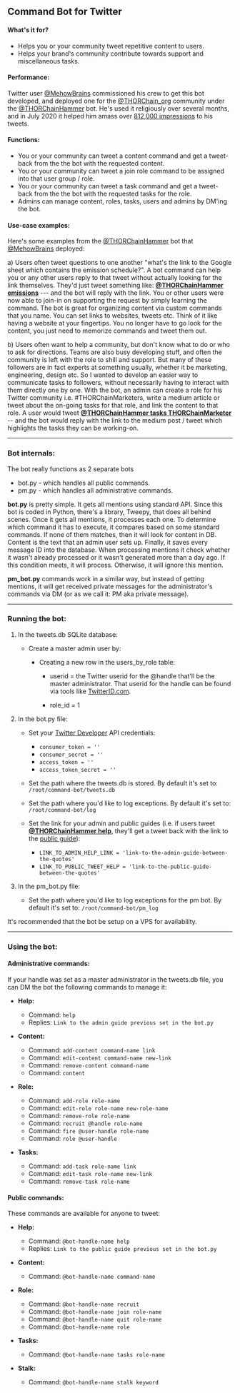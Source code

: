 ## Command Bot for Twitter

#### What's it for?

- Helps you or your community tweet repetitive content to users.
- Helps your brand's community contribute towards support and miscellaneous tasks.

#### Performance:

Twitter user [@MehowBrains](https://twitter.com/mehowbrains) commissioned his crew to get this bot developed, and deployed one for the [@THORChain_org](https://twitter.com/thorchain_org) community under the [@THORChainHammer](https://twitter.com/thorchainhammer) bot. He's used it religiously over several months, and in July 2020 it helped him amass over [812,000 impressions](https://twitter.com/mehowbrains/status/1290522595532722177?s=20) to his tweets.

#### Functions:

- You or your community can tweet a content command and get a tweet-back from the the bot with the requested content.
- You or your community can tweet a join role command to be assigned into that user group / role.
- You or your community can tweet a task command and get a tweet-back from the the bot with the requested tasks for the role.
- Admins can manage content, roles, tasks, users and admins by DM'ing the bot.

#### Use-case examples:

Here's some examples from the [@THORChainHammer](https://twitter.com/thorchainhammer) bot that [@MehowBrains](https://twitter.com/mehowbrains) deployed:

a) Users often tweet questions to one another "what's the link to the Google sheet which contains the emission schedule?". A bot command can help you or any other users reply to that tweet without actually looking for the link themselves. They'd just tweet something like: <b>[@THORChainHammer emissions](https://twitter.com/mehowbrains/status/1276806930166661120?s=20)</b> --- and the bot will reply with the link. You or other users were now able to join-in on supporting the request by simply learning the command. The bot is great for organizing content via custom commands that you name. You can set links to websites, tweets etc. Think of it like having a website at your fingertips. You no longer have to go look for the content, you just need to memorize commands and tweet them out.

b) Users often want to help a community, but don't know what to do or who to ask for directions. Teams are also busy developing stuff, and often the community is left with the role to shill and support. But many of these followers are in fact experts at something usually, whether it be marketing, engineering, design etc. So I wanted to develop an easier way to communicate tasks to followers, without necessarily having to interact with them directly one by one. With the bot, an admin can create a role for his Twitter community i.e. #THORChainMarketers, write a medium article or tweet about the on-going tasks for that role, and link the content to that role. A user would tweet <b>[@THORChainHammer tasks THORChainMarketer](https://twitter.com/mehowbrains/status/1293737792036642816?s=20)</b> -- and the bot would reply with the link to the medium post / tweet which highlights the tasks they can be working-on.
<br>

*****

### Bot internals:

The bot really functions as 2 separate bots

- bot.py - which handles all public commands.
- pm.py - which handles all administrative commands.

<b>bot.py</b> is pretty simple. It gets all mentions using standard API. Since this bot is coded in Python, there's a library, Tweepy, that does all behind scenes. Once it gets all mentions, it processes each one. To determine which command it has to execute, it compares based on some standard commands. If none of them matches, then it will look for content in DB. Content is the text that an admin user sets up. Finally, it saves every message ID into the database. When processing mentions it check whether it wasn't already processed or it wasn't generated more than a day ago. If this condition meets, it will process. Otherwise, it will ignore this mention.

<b>pm_bot.py</b> commands work in a similar way, but instead of getting mentions, it will get received private messages for the administrator's commands via DM (or as we call it: PM aka private message).

*****

### Running the bot:

1) In the tweets.db SQLite database:
	
	* Create a master admin user by: 
		* Creating a new row in the users_by_role table:

			* userid = the Twitter userid for the @handle that'll be the master administrator. That userid for the handle can be found via tools like [TwitterID.com](https://www.tweeterid.com).

			*  role_id = 1

2) In the bot.py file:

	* Set your [Twitter Developer](https://developer.twitter.com/en) API credentials:

		* `consumer_token = ''`
		* `consumer_secret = ''`
		* `access_token = ''`
		* `access_token_secret = ''`

    * Set the path where the tweets.db is stored. By default it's set to: `/root/command-bot/tweets.db`

    * Set the path where you'd like to log exceptions. By default it's set to: `/root/command-bot/log`

    * Set the link for your admin and public guides (i.e. if users tweet <b>[@THORChainHammer help](https://twitter.com/mehowbrains/status/1287492093737349120?s=20)</b>, they'll get a tweet back with the link to the [public guide](https://medium.com/@thorchaincommunity/thorchainhammer-bot-overview-6992a5b8de2d)):

		* `LINK_TO_ADMIN_HELP_LINK = 'link-to-the-admin-guide-between-the-quotes'`
		* `LINK_TO_PUBLIC_TWEET_HELP = 'link-to-the-public-guide-between-the-quotes'`

3) In the pm_bot.py file:

	* Set the path where you'd like to log exceptions for the pm bot. By default it's set to: `/root/command-bot/pm_log`

It's recommended that the bot be setup on a VPS for availability.

*****

### Using the bot:

#### Administrative commands:

If your handle was set as a master administrator in the tweets.db file, you can DM the bot the following commands to manage it:

- <b>Help:</b>
	- Command: `help`
	- Replies: `Link to the admin guide previous set in the bot.py`

- <b>Content:</b>
	- Command: `add-content command-name link`
	- Command: `edit-content command-name new-link`
	- Command: `remove-content command-name`
	- Command: `content`
 
- <b>Role:</b>
	- Command: `add-role role-name`
	- Command: `edit-role role-name new-role-name`
	- Command: `remove-role role-name`
	- Command: `recruit @handle role-name`
	- Command: `fire @user-handle role-name`
	- Command: `role @user-handle`

- <b>Tasks:</b>
	- Command: `add-task role-name link`
	- Command: `edit-task role-name new-link`
	- Command: `remove-task role-name`

#### Public commands:

These commands are available for anyone to tweet:

- <b>Help:</b>
	- Command: `@bot-handle-name help`
	- Replies: `Link to the public guide previous set in the bot.py`

- <b>Content:</b>
	- Command: `@bot-handle-name command-name`

- <b>Role:</b>
	- Command: `@bot-handle-name recruit` 
	- Command: `@bot-handle-name join role-name`
	- Command: `@bot-handle-name quit role-name` 
	- Command: `@bot-handle-name role`

- <b>Tasks:</b>
	- Command: `@bot-handle-name tasks role-name`

- <b>Stalk:</b>
	- Command: `@bot-handle-name stalk keyword`

<br>
